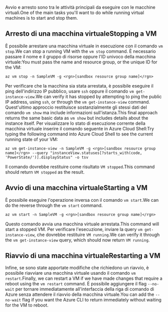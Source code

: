 <span data-ttu-id="403a9-101">Avvio e arresto sono tra le attività principali da eseguire con le macchine virtuali.</span><span class="sxs-lookup"><span data-stu-id="403a9-101">One of the main tasks you'll want to do while running virtual machines is to start and stop them.</span></span>

## <a name="stopping-a-vm"></a><span data-ttu-id="403a9-102">Arresto di una macchina virtuale</span><span class="sxs-lookup"><span data-stu-id="403a9-102">Stopping a VM</span></span>

<span data-ttu-id="403a9-103">È possibile arrestare una macchina virtuale in esecuzione con il comando `vm stop`.</span><span class="sxs-lookup"><span data-stu-id="403a9-103">We can stop a running VM with the `vm stop` command.</span></span> <span data-ttu-id="403a9-104">È necessario passare il nome e il gruppo di risorse oppure l'ID univoco della macchina virtuale:</span><span class="sxs-lookup"><span data-stu-id="403a9-104">You must pass the name and resource group, or the unique ID for the VM:</span></span>

```azurecli
az vm stop -n SampleVM -g <rgn>[sandbox resource group name]</rgn>
```

<span data-ttu-id="403a9-105">Per verificare che la macchina sia stata arrestata, è possibile eseguire il ping dell'indirizzo IP pubblico, usare `ssh` oppure il comando `vm get-instance-view`.</span><span class="sxs-lookup"><span data-stu-id="403a9-105">We can verify it has stopped by attempting to ping the public IP address, using `ssh`, or through the `vm get-instance-view` command.</span></span> <span data-ttu-id="403a9-106">Quest'ultimo approccio restituisce sostanzialmente gli stessi dati del comando `vm show` ma include informazioni sull'istanza.</span><span class="sxs-lookup"><span data-stu-id="403a9-106">This final approach returns the same basic data as `vm show` but includes details about the instance itself.</span></span> <span data-ttu-id="403a9-107">Per visualizzare lo stato di esecuzione corrente della macchina virtuale inserire il comando seguente in Azure Cloud Shell:</span><span class="sxs-lookup"><span data-stu-id="403a9-107">Try typing the following command into Azure Cloud Shell to see the current running state of your VM:</span></span>

```azurecli
az vm get-instance-view -n SampleVM -g <rgn>[sandbox resource group name]</rgn> --query "instanceView.statuses[?starts_with(code, 'PowerState/')].displayStatus" -o tsv
```

<span data-ttu-id="403a9-108">Il comando dovrebbe restituire come risultato `VM stopped`.</span><span class="sxs-lookup"><span data-stu-id="403a9-108">This command should return `VM stopped` as the result.</span></span>

## <a name="starting-a-vm"></a><span data-ttu-id="403a9-109">Avvio di una macchina virtuale</span><span class="sxs-lookup"><span data-stu-id="403a9-109">Starting a VM</span></span>

<span data-ttu-id="403a9-110">È possibile eseguire l'operazione inversa con il comando `vm start`.</span><span class="sxs-lookup"><span data-stu-id="403a9-110">We can do the reverse through the `vm start` command.</span></span>

```azurecli
az vm start -n SampleVM -g <rgn>[sandbox resource group name]</rgn>
```

<span data-ttu-id="403a9-111">Questo comando avvia una macchina virtuale arrestata.</span><span class="sxs-lookup"><span data-stu-id="403a9-111">This command will start a stopped VM.</span></span> <span data-ttu-id="403a9-112">Per verificare l'esecuzione, inviare la query `vm get-instance-view`, che dovrebbe restituire `VM running`.</span><span class="sxs-lookup"><span data-stu-id="403a9-112">We can verify it through the `vm get-instance-view` query, which should now return `VM running`.</span></span>

## <a name="restarting-a-vm"></a><span data-ttu-id="403a9-113">Riavvio di una macchina virtuale</span><span class="sxs-lookup"><span data-stu-id="403a9-113">Restarting a VM</span></span>

<span data-ttu-id="403a9-114">Infine, se sono state apportate modifiche che richiedono un riavvio, è possibile riavviare una macchina virtuale usando il comando `vm restart`.</span><span class="sxs-lookup"><span data-stu-id="403a9-114">Finally, we can restart a VM if we have made changes that require a reboot using the `vm restart` command.</span></span> <span data-ttu-id="403a9-115">È possibile aggiungere il flag `--no-wait` per tornare immediatamente all'interfaccia della riga di comando di Azure senza attendere il riavvio della macchina virtuale.</span><span class="sxs-lookup"><span data-stu-id="403a9-115">You can add the `--no-wait` flag if you want the Azure CLI to return immediately without waiting for the VM to reboot.</span></span>

